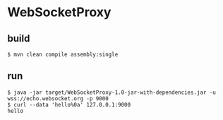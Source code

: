 # WebSocketProxy

## build
```
$ mvn clean compile assembly:single
```
## run
```
$ java -jar target/WebSocketProxy-1.0-jar-with-dependencies.jar -u wss://echo.websocket.org -p 9000
$ curl --data 'hello%0a' 127.0.0.1:9000
hello
```
